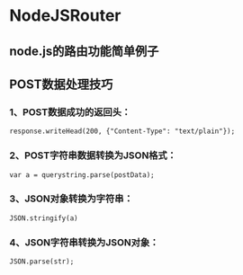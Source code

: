 # NodeJSRouter
## node.js的路由功能简单例子


## POST数据处理技巧
### 1、POST数据成功的返回头：        
	response.writeHead(200, {"Content-Type": "text/plain"});
### 2、POST字符串数据转换为JSON格式：
	var a = querystring.parse(postData);
### 3、JSON对象转换为字符串：
	JSON.stringify(a) 
### 4、JSON字符串转换为JSON对象：
	JSON.parse(str); 
